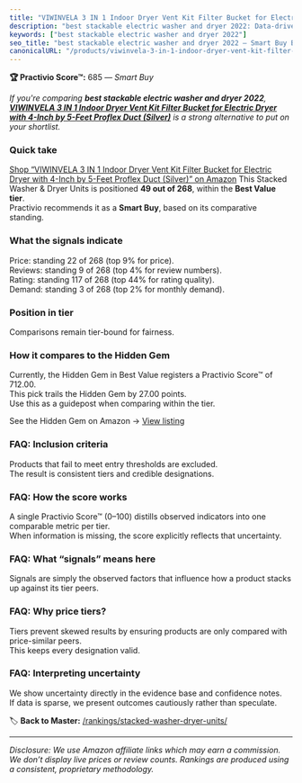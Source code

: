 ```yaml
---
title: "VIWINVELA 3 IN 1 Indoor Dryer Vent Kit Filter Bucket for Electric Dryer with 4-Inch by 5-Feet Proflex Duct (Silver)"
description: "best stackable electric washer and dryer 2022: Data-driven within Best Value ranking using the Practivio Score™. Positioned by quality, value, demand, findabil…"
keywords: ["best stackable electric washer and dryer 2022"]
seo_title: "best stackable electric washer and dryer 2022 — Smart Buy Best Value (2025)"
canonicalURL: "/products/viwinvela-3-in-1-indoor-dryer-vent-kit-filter-bucket-for-electric-dryer-with-4-inch-by-5-feet-proflex-duct-silver-B09JZ1N5KB/"
---
```


**🏆 Practivio Score™:** 685 — _Smart Buy_


*If you're comparing **best stackable electric washer and dryer 2022**, **[VIWINVELA 3 IN 1 Indoor Dryer Vent Kit Filter Bucket for Electric Dryer with 4-Inch by 5-Feet Proflex Duct (Silver)](https://www.amazon.com/dp/B09JZ1N5KB?tag=practivio-20)** is a strong alternative to put on your shortlist.*
### Quick take
[Shop “VIWINVELA 3 IN 1 Indoor Dryer Vent Kit Filter Bucket for Electric Dryer with 4-Inch by 5-Feet Proflex Duct (Silver)” on Amazon](https://www.amazon.com/dp/B09JZ1N5KB?tag=practivio-20)
This Stacked Washer & Dryer Units is positioned **49 out of 268**, within the **Best Value tier**.  
Practivio recommends it as a **Smart Buy**, based on its comparative standing.

### What the signals indicate
Price: standing 22 of 268 (top 9% for price).  
Reviews: standing 9 of 268 (top 4% for review numbers).  
Rating: standing 117 of 268 (top 44% for rating quality).  
Demand: standing 3 of 268 (top 2% for monthly demand).

### Position in tier
Comparisons remain tier-bound for fairness.

### How it compares to the Hidden Gem
Currently, the Hidden Gem in Best Value registers a Practivio Score™ of 712.00.  
This pick trails the Hidden Gem by 27.00 points.  
Use this as a guidepost when comparing within the tier.  

See the Hidden Gem on Amazon → [View listing](https://www.amazon.com/dp/B095KG5FPT?tag=practivio-20)

### FAQ: Inclusion criteria
Products that fail to meet entry thresholds are excluded.  
The result is consistent tiers and credible designations.

### FAQ: How the score works
A single Practivio Score™ (0–100) distills observed indicators into one comparable metric per tier.  
When information is missing, the score explicitly reflects that uncertainty.

### FAQ: What “signals” means here
Signals are simply the observed factors that influence how a product stacks up against its tier peers.

### FAQ: Why price tiers?
Tiers prevent skewed results by ensuring products are only compared with price-similar peers.  
This keeps every designation valid.

### FAQ: Interpreting uncertainty
We show uncertainty directly in the evidence base and confidence notes.  
If data is sparse, we present outcomes cautiously rather than speculate.


🏷️ **Back to Master:** [/rankings/stacked-washer-dryer-units/](/rankings/stacked-washer-dryer-units/)

---
_Disclosure: We use Amazon affiliate links which may earn a commission. We don’t display live prices or review counts. Rankings are produced using a consistent, proprietary methodology._
